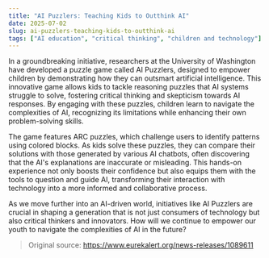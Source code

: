 ```yaml
---
title: "AI Puzzlers: Teaching Kids to Outthink AI"
date: 2025-07-02
slug: ai-puzzlers-teaching-kids-to-outthink-ai
tags: ["AI education", "critical thinking", "children and technology"]
---
```

In a groundbreaking initiative, researchers at the University of Washington have developed a puzzle game called AI Puzzlers, designed to empower children by demonstrating how they can outsmart artificial intelligence. This innovative game allows kids to tackle reasoning puzzles that AI systems struggle to solve, fostering critical thinking and skepticism towards AI responses. By engaging with these puzzles, children learn to navigate the complexities of AI, recognizing its limitations while enhancing their own problem-solving skills.

The game features ARC puzzles, which challenge users to identify patterns using colored blocks. As kids solve these puzzles, they can compare their solutions with those generated by various AI chatbots, often discovering that the AI's explanations are inaccurate or misleading. This hands-on experience not only boosts their confidence but also equips them with the tools to question and guide AI, transforming their interaction with technology into a more informed and collaborative process.

As we move further into an AI-driven world, initiatives like AI Puzzlers are crucial in shaping a generation that is not just consumers of technology but also critical thinkers and innovators. How will we continue to empower our youth to navigate the complexities of AI in the future?
> Original source: https://www.eurekalert.org/news-releases/1089611